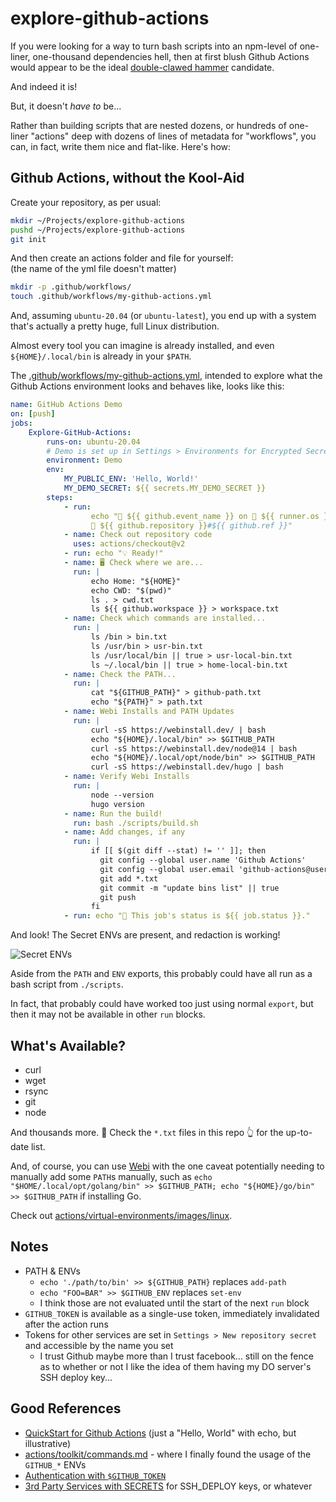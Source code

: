 # explore-github-actions

If you were looking for a way to turn bash scripts into an npm-level of
one-liner, one-thousand dependencies hell, then at first blush Github Actions
would appear to be the ideal [double-clawed hammer][hammer] candidate.

[hammer]: https://blog.codinghorror.com/the-php-singularity/

And indeed it is!

But, it doesn't _have to_ be...

Rather than building scripts that are nested dozens, or hundreds of one-liner
"actions" deep with dozens of lines of metadata for "workflows", you can, in
fact, write them nice and flat-like. Here's how:

## Github Actions, without the Kool-Aid

Create your repository, as per usual:

```bash
mkdir ~/Projects/explore-github-actions
pushd ~/Projects/explore-github-actions
git init
```

And then create an actions folder and file for yourself: \
(the name of the yml file doesn't matter)

```bash
mkdir -p .github/workflows/
touch .github/workflows/my-github-actions.yml
```

And, assuming `ubuntu-20.04` (or `ubuntu-latest`), you end up with a system
that's actually a pretty huge, full Linux distribution.

Almost every tool you can imagine is already installed, and even
`${HOME}/.local/bin` is already in your `$PATH`.

The [.github/workflows/my-github-actions.yml][ga], intended to explore what the
Github Actions environment looks and behaves like, looks like this:

[ga]:
    https://github.com/coolaj86/explore-github-actions/blob/master/.github/workflows/my-github-actions.yml

```yaml
name: GitHub Actions Demo
on: [push]
jobs:
    Explore-GitHub-Actions:
        runs-on: ubuntu-20.04
        # Demo is set up in Settings > Environments for Encrypted Secrets
        environment: Demo
        env:
            MY_PUBLIC_ENV: 'Hello, World!'
            MY_DEMO_SECRET: ${{ secrets.MY_DEMO_SECRET }}
        steps:
            - run:
                  echo "🎉 ${{ github.event_name }} on 🐧 ${{ runner.os }} for
                  🔎 ${{ github.repository }}#${{ github.ref }}"
            - name: Check out repository code
              uses: actions/checkout@v2
            - run: echo "💡 Ready!"
            - name: 🖥️ Check where we are...
              run: |
                  echo Home: "${HOME}"
                  echo CWD: "$(pwd)"
                  ls . > cwd.txt
                  ls ${{ github.workspace }} > workspace.txt
            - name: Check which commands are installed...
              run: |
                  ls /bin > bin.txt
                  ls /usr/bin > usr-bin.txt
                  ls /usr/local/bin || true > usr-local-bin.txt
                  ls ~/.local/bin || true > home-local-bin.txt
            - name: Check the PATH...
              run: |
                  cat "${GITHUB_PATH}" > github-path.txt
                  echo "${PATH}" > path.txt
            - name: Webi Installs and PATH Updates
              run: |
                  curl -sS https://webinstall.dev/ | bash
                  echo "${HOME}/.local/bin" >> $GITHUB_PATH
                  curl -sS https://webinstall.dev/node@14 | bash
                  echo "${HOME}/.local/opt/node/bin" >> $GITHUB_PATH
                  curl -sS https://webinstall.dev/hugo | bash
            - name: Verify Webi Installs
              run: |
                  node --version
                  hugo version
            - name: Run the build!
              run: bash ./scripts/build.sh
            - name: Add changes, if any
              run: |
                  if [[ $(git diff --stat) != '' ]]; then
                    git config --global user.name 'Github Actions'
                    git config --global user.email 'github-actions@users.noreply.github.com'
                    git add *.txt
                    git commit -m "update bins list" || true
                    git push
                  fi
            - run: echo "🍏 This job's status is ${{ job.status }}."
```

And look! The Secret ENVs are present, and redaction is working!

![Secret ENVs](https://user-images.githubusercontent.com/122831/126843568-519fd424-6eba-47d1-8eb3-5e4c6af932df.png "message redacted")

Aside from the `PATH` and `ENV` exports, this probably could have all run as a
bash script from `./scripts`.

In fact, that probably could have worked too just using normal `export`, but
then it may not be available in other `run` blocks.

## What's Available?

-   curl
-   wget
-   rsync
-   git
-   node

And thousands more. 👀 Check the `*.txt` files in this repo 👆 for the
up-to-date list.

And, of course, you can use [Webi](https://webinstall.dev) with the one caveat
potentially needing to manually add some `PATH`s manually, such as
`echo "$HOME/.local/opt/golang/bin" >> $GITHUB_PATH; echo "${HOME}/go/bin" >> $GITHUB_PATH`
if installing Go.

Check out [actions/virtual-environments/images/linux][linuxes].

[linuxes]:
    https://github.com/actions/virtual-environments/blob/main/images/linux/Ubuntu2004-README.md

## Notes

-   PATH & ENVs
    -   `echo './path/to/bin' >> ${GITHUB_PATH}` replaces `add-path`
    -   `echo "FOO=BAR" >> $GITHUB_ENV` replaces `set-env`
    -   I think those are not evaluated until the start of the next `run` block
-   `GITHUB_TOKEN` is available as a single-use token, immediately invalidated
    after the action runs
-   Tokens for other services are set in `Settings > New repository secret` and
    accessible by the name you set
    -   I trust Github maybe more than I trust facebook... still on the fence as
        to whether or not I like the idea of them having my DO server's SSH
        deploy key...

## Good References

-   [QuickStart for Github Actions](https://docs.github.com/en/actions/quickstart)
    (just a "Hello, World" with echo, but illustrative)
-   [actions/toolkit/commands.md](https://github.com/actions/toolkit/blob/main/docs/commands.md#environment-files) -
    where I finally found the usage of the `GITHUB_*` ENVs
-   [Authentication with `$GITHUB_TOKEN`](https://docs.github.com/en/actions/reference/authentication-in-a-workflow?query=gist)
-   [3rd Party Services with SECRETS](https://docs.github.com/en/actions/reference/encrypted-secrets)
    for SSH_DEPLOY keys, or whatever
